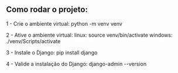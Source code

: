 ## Como rodar o projeto:

1 - Crie o ambiente virtual:
    python -m venv venv

2 - Ative o ambiente virtual:
    linux: source venv/bin/activate
    windows: ./venv/Scripts/activate

3 - Instale o Django:
    pip install django

4 - Valide a instalação do Django:
    django-admin --version


    